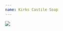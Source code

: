 ```yaml
---
name: Kirks Castile Soap
---
```


<a href="https://www.amazon.com/dp/B004JMML9I/ref=as_li_ss_il?coliid=I3RIDITSU93KWH&colid=3A3G5PQI6U2UN&psc=0&ref_=lv_ov_lig_dp_it&linkCode=li2&tag=kombatkitchen-20&linkId=74545cb50d334e21ed4e6a521e61a4f8&language=en_US" target="_blank"><img border="0" src="//ws-na.amazon-adsystem.com/widgets/q?_encoding=UTF8&ASIN=B004JMML9I&Format=_SL160_&ID=AsinImage&MarketPlace=US&ServiceVersion=20070822&WS=1&tag=kombatkitchen-20&language=en_US" ></a><img src="https://ir-na.amazon-adsystem.com/e/ir?t=kombatkitchen-20&language=en_US&l=li2&o=1&a=B004JMML9I" width="1" height="1" border="0" alt="" style="border:none !important; margin:0px !important;" />
